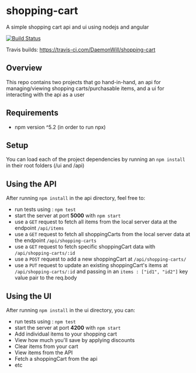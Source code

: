# shopping-cart
A simple shopping cart api and ui using nodejs and angular

[![Build Status](https://travis-ci.com/DaemonWill/shopping-cart.svg?branch=master)](https://travis-ci.com/DaemonWill/shopping-cart)

Travis builds: https://travis-ci.com/DaemonWill/shopping-cart

## Overview
This repo contains two projects that go hand-in-hand, an api for managing/viewing shopping carts/purchasable items, and a ui for interacting with the api as a user

## Requirements

* npm version ^5.2 (in order to run npx)

## Setup

You can load each of the project dependencies by running an `npm install` in their root folders (/ui and /api)

## Using the API

After running `npm install` in the api directory, feel free to:
* run tests using : `npm test`
* start the server at port **5000** with `npm start`
* use a `GET` request to fetch all items from the local server data at the endpoint `/api/items`
* use a `GET` request to fetch all shoppingCarts from the local server data at the endpoint `/api/shopping-carts`
* use a `GET` request to fetch specific shoppingCart data with `/api/shopping-carts/:id`
* use a `POST` request to add a new shoppingCart at `/api/shopping-carts/`
* use a `PUT` request to update an existing shoppingCart's items at `/api/shopping-carts/:id` and passing in an `items : ["id1", "id2"]` key value pair to the req.body

## Using the UI

After running `npm install` in the ui directory, you can:
* run tests using : `npm test`
* start the server at port **4200** with `npm start`
* Add individual items to your shopping cart
* View how much you'll save by applying discounts
* Clear items from your cart
* View items from the API
* Fetch a shoppingCart from the api
* etc
